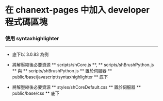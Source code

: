 # 在 chanext-pages 中加入 developer 程式碼區塊

<script type="text/javascript" src="../js/general.js"></script>

### 使用 syntaxhighlighter
---

* 底下以 3.0.83 為例

* 將解壓縮後必要資源 ** scripts/shCore.js **, ** scripts/shBrushPython.js ** 與 ** scripts/shBrushPython.js ** 置於伺服器 ** public/base/javascript/syntaxhighlighter ** 底下

* 將解壓縮後必要資源 ** styles/shCoreDefault.css ** 置於伺服器 ** public/base/css ** 底下


